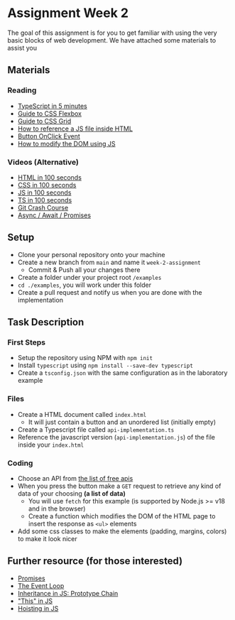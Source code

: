 # Assignment Week 2

The goal of this assignment is for you to get familiar with using the very basic blocks of web development.
We have attached some materials to assist you 

## Materials

### Reading

- [TypeScript in 5 minutes](https://www.typescriptlang.org/docs/handbook/typescript-in-5-minutes.html)
- [Guide to CSS Flexbox](https://css-tricks.com/snippets/css/a-guide-to-flexbox/)
- [Guide to CSS Grid](https://css-tricks.com/snippets/css/complete-guide-grid/)
- [How to reference a JS file inside HTML](http://web.simmons.edu/~grabiner/comm244/weeknine/including-javascript.html)
- [Button OnClick Event](https://www.w3schools.com/jsref/event_onclick.asp)
- [How to modify the DOM using JS](https://www.w3schools.com/js/js_htmldom_html.asp)

### Videos (Alternative)

- [HTML in 100 seconds](https://www.youtube.com/watch?v=ok-plXXHlWw)
- [CSS in 100 seconds](https://www.youtube.com/watch?v=OEV8gMkCHXQ)
- [JS in 100 seconds](https://www.youtube.com/watch?v=DHjqpvDnNGE)
- [TS in 100 seconds](https://www.youtube.com/watch?v=zQnBQ4tB3ZA)
- [Git Crash Course](https://www.youtube.com/watch?v=HkdAHXoRtos)
- [Async / Await / Promises](https://youtu.be/vn3tm0quoqE)

## Setup

- Clone your personal repository onto your machine
- Create a new branch from `main` and name it `week-2-assignment`
  - Commit & Push all your changes there 
- Create a folder under your project root `/examples`
- `cd ./examples`, you will work under this folder
- Create a pull request and notify us when you are done with the implementation

## Task Description 

### First Steps
- Setup the repository using NPM with `npm init`
- Install `typescript` using `npm install --save-dev typescript`
- Create a `tsconfig.json` with the same configuration as in the laboratory example

### Files
- Create a HTML document called `index.html`
  - It will just contain a button and an unordered list (initially empty)
- Create a Typescript file called `api-implementation.ts`
- Reference the javascript version (`api-implementation.js`) of the file inside your `index.html`

### Coding
- Choose an API from [the list of free apis](https://apipheny.io/free-api/)
- When you press the button make a `GET` request to retrieve any kind of data of your choosing **(a list of data)**
  - You will use `fetch` for this example (is supported by Node.js >= v18 and in the browser)
  - Create a function which modifies the DOM of the HTML page to insert the response as `<ul>` elements
- Add some css classes to make the elements (padding, margins, colors) to make it look nicer

## Further resource (for those interested)

- [Promises](https://developer.mozilla.org/en-US/docs/Web/JavaScript/Reference/Global_Objects/Promise)
- [The Event Loop](https://youtu.be/cCOL7MC4Pl0)
- [Inheritance in JS: Prototype Chain](https://developer.mozilla.org/en-US/docs/Web/JavaScript/Inheritance_and_the_prototype_chain)
- ["This" in JS](https://www.w3schools.com/js/js_this.asp)
- [Hoisting in JS](https://www.w3schools.com/js/js_hoisting.asp)
